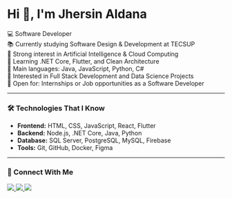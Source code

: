 # Hi 👋, I'm Jhersin Aldana  

💻 Software Developer  
📚 Currently studying Software Design & Development at TECSUP  
📝 Strong interest in Artificial Intelligence & Cloud Computing  
🌱 Learning .NET Core, Flutter, and Clean Architecture  
🌟 Main languages: Java, JavaScript, Python, C#  
🚩 Interested in Full Stack Development and Data Science Projects  
🤔 Open for: Internships or Job opportunities as a Software Developer  

---

### 🛠️ Technologies That I Know
- **Frontend:** HTML, CSS, JavaScript, React, Flutter  
- **Backend:** Node.js, .NET Core, Java, Python  
- **Database:** SQL Server, PostgreSQL, MySQL, Firebase  
- **Tools:** Git, GitHub, Docker, Figma  

---

### 🤝 Connect With Me
<p align="left">
  <a href="https://www.linkedin.com/in/jhersinaldana" target="_blank">
    <img src="https://img.shields.io/badge/LinkedIn-blue?logo=linkedin&logoColor=white" />
  </a>
  <a href="mailto:jhersinaldana@gmail.com">
    <img src="https://img.shields.io/badge/Gmail-red?logo=gmail&logoColor=white" />
  </a>
  <a href="https://github.com/jhersinaldana" target="_blank">
    <img src="https://img.shields.io/badge/GitHub-black?logo=github&logoColor=white" />
  </a>
</p>
